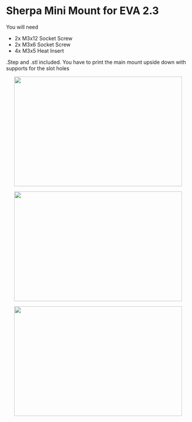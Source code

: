 # Sherpa Mini Mount for EVA 2.3
You will need

* 2x M3x12 Socket Screw
* 2x M3x6 Socket Screw
* 4x M3x5 Heat Insert

.Step and .stl included. You have to print the main mount upside down with supports for the slot holes

<p align="center">
  <img width="460" height="300" src="https://raw.githubusercontent.com/P-C-R/contrib-extras/main/docs/extruders/sherpa_mini_2_3/IMG/1.jpg">
</p>

<p align="center">
  <img width="460" height="300" src="https://raw.githubusercontent.com/P-C-R/contrib-extras/main/docs/extruders/sherpa_mini_2_3/IMG/2.jpg">
</p>

<p align="center">
  <img width="460" height="300" src="https://raw.githubusercontent.com/P-C-R/contrib-extras/main/docs/extruders/sherpa_mini_2_3/IMG/3.jpg">
</p>
